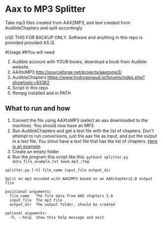 # Aax to MP3 Splitter
Take mp3 files created from AAX2MP3, and text created from AudibleChapters and split accordingly

USE THIS FOR BACKUP ONLY.
Software and anything in this repo is provided provided AS IS.

#Usage
##You will need
1. Audible account with YOUR books, download a book from Audible website.
2. AAXtoMP3 http://sourceforge.net/projects/aaxtomp3/
3. AudibleChapters https://www.hydrogenaud.io/forums/index.php?showtopic=83362
4. Script in this repo
5. ffempg installed and in PATH

## What to run and how
1. Convert the file using AAXtoMP3 (select an aax downloaded to the machine). You should now have an MP3.
2. Run AudibleChapters and get a text file with the list of chapters. Don't attempt to run conversions, just the aax file as input, and put the output in a text file. You shoul have a text file that has the list of chapters. [Here is an example](https://github.com/guysoft/aax_to_mp3_splitter/blob/master/data_file_example.txt).
3. Create an empty folder
4. Run the program this script like this: `python3 splitter.py data_file_example.txt book.mp3 /tmp`

```
splitter.py [-h] file_name input_file output_dir

Split an mp3 encoded with AAX2MP3 based on an AAXchapters2.0 output file

positional arguments:
  file_name   The file data from AAX chapters 2.0
  input_file  The mp3 file
  output_dir  The output folder, should be created

optional arguments:
  -h, --help  show this help message and exit
```
